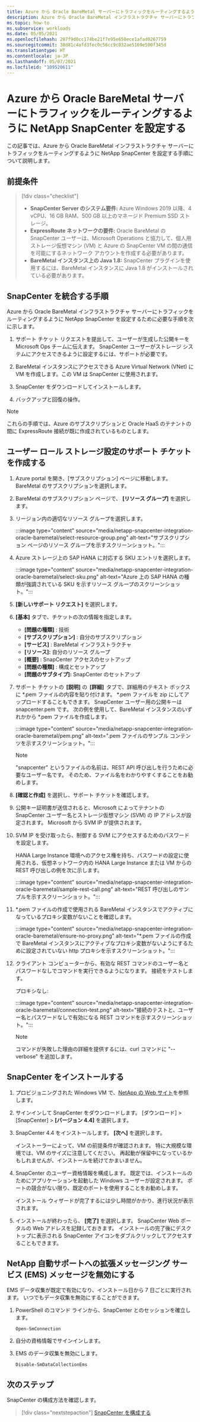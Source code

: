 ```yaml
---
title: Azure から Oracle BareMetal サーバーにトラフィックをルーティングするように SnapCenter を設定する
description: Azure から Oracle BareMetal インフラストラクチャ サーバーにトラフィックをルーティングするように NetApp SnapCenter を設定する方法について説明します。
ms.topic: how-to
ms.subservice: workloads
ms.date: 05/05/2021
ms.openlocfilehash: 287f9d0cc174be21f7e95e650ece1afad0267759
ms.sourcegitcommit: 38d81c4afd3fec0c56cc9c032ae5169e500f345d
ms.translationtype: HT
ms.contentlocale: ja-JP
ms.lasthandoff: 05/07/2021
ms.locfileid: "109520611"
---
```

# <a name="set-up-netapp-snapcenter-to-route-traffic-from-azure-to-oracle-baremetal-servers"></a>Azure から Oracle BareMetal サーバーにトラフィックをルーティングするように NetApp SnapCenter を設定する

この記事では、Azure から Oracle BareMetal インフラストラクチャ サーバーにトラフィックをルーティングするように NetApp SnapCenter を設定する手順について説明します。 

## <a name="prerequisites"></a>前提条件

> [!div class="checklist"]
> - **SnapCenter Server のシステム要件:** Azure Windows 2019 以降、4 vCPU、16 GB RAM、500 GB 以上のマネージド Premium SSD ストレージ。
> - **ExpressRoute ネットワークの要件:** Oracle BareMetal の SnapCenter ユーザーは、Microsoft Operations と協力して、個人用ストレージ仮想マシン (VM) と Azure の SnapCenter VM の間の通信を可能にするネットワーク アカウントを作成する必要があります。
> - **BareMetal インスタンス上の Java 1.8:** SnapCenter プラグインを使用するには、BareMetal インスタンスに Java 1.8 がインストールされている必要があります。

## <a name="steps-to-integrate-snapcenter"></a>SnapCenter を統合する手順

Azure から Oracle BareMetal インフラストラクチャ サーバーにトラフィックをルーティングするように NetApp SnapCenter を設定するために必要な手順を次に示します。 

1. サポート チケット リクエストを提出して、ユーザーが生成した公開キーを Microsoft Ops チームに伝えます。 SnapCenter ユーザーがストレージ システムにアクセスできるように設定するには、サポートが必要です。 

2. BareMetal インスタンスにアクセスできる Azure Virtual Network (VNet) に VM を作成します。この VM は SnapCenter に使用されます。 

3. SnapCenter をダウンロードしてインストールします。 

4. バックアップと回復の操作。 

>[!NOTE]
> これらの手順では、Azure のサブスクリプションと Oracle HaaS のテナントの間に ExpressRoute 接続が既に作成されているものとします。

## <a name="create-a-support-ticket-for-user-role-storage-setup"></a>ユーザー ロール ストレージ設定のサポート チケットを作成する

1. Azure portal を開き、[サブスクリプション] ページに移動します。 BareMetal のサブスクリプションを選択します。
2. BareMetal のサブスクリプション ページで、 **[リソース グループ]** を選択します。
3. リージョン内の適切なリソース グループを選択します。
    
    :::image type="content" source="media/netapp-snapcenter-integration-oracle-baremetal/select-resource-group.png" alt-text="サブスクリプション ページのリソース グループを示すスクリーンショット。":::

4. Azure ストレージ上の SAP HANA に対応する SKU エントリを選択します。 

    :::image type="content" source="media/netapp-snapcenter-integration-oracle-baremetal/select-sku.png" alt-text="Azure 上の SAP HANA の種類が強調されている SKU を示すリソース グループのスクリーンショット。":::

5. **[新しいサポート リクエスト]** を選択します。

6. **[基本]** タブで、チケットの次の情報を指定します。
    - **[問題の種類]** : 技術
    -   **[サブスクリプション]** : 自分のサブスクリプション
    -   **[サービス]** : BareMetal インフラストラクチャ
    -   **[リソース]:** 自分のリソース グループ
    -   **[概要]** : SnapCenter アクセスのセットアップ
    -   **[問題の種類]** : 構成とセットアップ
    -   **[問題のサブタイプ]:** SnapCenter のセットアップ

7. サポート チケットの  **[説明]** の  **[詳細]**  タブで、詳細用のテキスト ボックスに *.pem ファイルの内容を貼り付けます。 *.pem ファイルを zip にしてアップロードすることもできます。 SnapCenter ユーザー用の公開キーは snapcenter.pem です。 次の例を使用して、BareMetal インスタンスのいずれかから *.pem ファイルを作成します。 

    :::image type="content" source="media/netapp-snapcenter-integration-oracle-baremetal/pem.png" alt-text=".pem ファイルのサンプル コンテンツを示すスクリーンショット。":::

    >[!NOTE]
    >"snapcenter" というファイルの名前は、REST API 呼び出しを行うために必要なユーザー名です。 そのため、ファイル名をわかりやすくすることをお勧めします。

8.  **[確認と作成]** を選択し、サポート チケットを確認します。

9.  公開キー証明書が送信されると、Microsoft によってテナントの SnapCenter ユーザー名とストレージ仮想マシン (SVM) の IP アドレスが設定されます。 Microsoft から SVM IP が提供されます。

10. SVM IP を受け取ったら、制御する SVM にアクセスするためのパスワードを設定します。

    HANA Large Instance 環境へのアクセス権を持ち、パスワードの設定に使用される、仮想ネットワーク内の HANA Large Instance または VM からの REST 呼び出しの例を次に示します。
    
    :::image type="content" source="media/netapp-snapcenter-integration-oracle-baremetal/sample-rest-call.png" alt-text="REST 呼び出しのサンプルを示すスクリーンショット。":::

11. *.pem ファイルの作成で使用される BareMetal インスタンスでアクティブになっているプロキシ変数がないことを確認します。

     :::image type="content" source="media/netapp-snapcenter-integration-oracle-baremetal/ensure-no-proxy.png" alt-text="*.pem ファイルの作成で BareMetal インスタンスにアクティブなプロキシ変数がないようにするために設定されていない http プロキシを示すスクリーンショット。":::

12. クライアント コンピューターから、有効な REST コマンドのユーザー名とパスワードなしでコマンドを実行できるようになります。 接続をテストします。 

    プロキシなし:

    :::image type="content" source="media/netapp-snapcenter-integration-oracle-baremetal/connection-test.png" alt-text="接続のテストと、ユーザー名とパスワードなしで有効になる REST コマンドを示すスクリーンショット。":::


       >[!NOTE]
       > コマンドが失敗した理由の詳細を提供するには、curl コマンドに "--verbose" を追加します。

## <a name="install-snapcenter"></a>SnapCenter をインストールする

1. プロビジョニングされた Windows VM で、[NetApp の Web サイト](https://mysupport.netapp.com/site/products/all/details/snapcenter/downloads-tab)を参照します。

2. サインインして SnapCenter をダウンロードします。 [ダウンロード] > [SnapCenter] > **[バージョン 4.4]** を選択します。

3. SnapCenter 4.4 をインストールします。 **[次へ]** を選択します。

    インストーラーによって、VM の前提条件が確認されます。 特に大規模な環境では、VM のサイズに注意してください。 再起動が保留中になっているかもしれませんが、インストールを続けてかまいません。

4. SnapCenter のユーザー資格情報を構成します。 既定では、インストールのためにアプリケーションを起動した Windows ユーザーが設定されます。 ポートの競合がない限り、既定のポートを使用することをお勧めします。

    インストール ウィザードが完了するには少し時間がかかり、進行状況が表示されます。
 
5. インストールが終わったら、 **[完了]** を選択します。  SnapCenter Web ポータルの Web アドレスを記録しておきます。  インストールの完了後にデスクトップに表示される SnapCenter アイコンをダブルクリックしてアクセスすることもできます。
 
## <a name="disable-enhanced-messaging-service-ems-messages-to-netapp-auto-support"></a>NetApp 自動サポートへの拡張メッセージング サービス (EMS) メッセージを無効にする

EMS データ収集が既定で有効になり、インストール日から 7 日ごとに実行されます。 いつでもデータ収集を無効にすることができます。

1. PowerShell のコマンド ラインから、SnapCenter とのセッションを確立します。

   ```powershell-interactive
   Open-SmConnection
   ```

2. 自分の資格情報でサインインします。

3. EMS のデータ収集を無効にします。 

   ```powershell-interactive
   Disable-SmDataCollectionEms
   ```
   
## <a name="next-steps"></a>次のステップ

SnapCenter の構成方法を確認します。

> [!div class="nextstepaction"]
> [SnapCenter を構成する](configure-snapcenter-oracle-baremetal.md)
